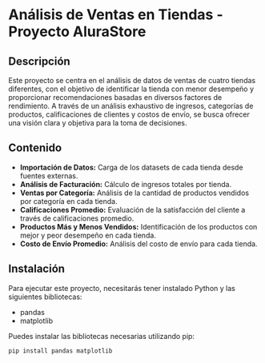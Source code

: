 # Análisis de Ventas en Tiendas - Proyecto AluraStore

## Descripción

Este proyecto se centra en el análisis de datos de ventas de cuatro tiendas diferentes, con el objetivo de identificar la tienda con menor desempeño y proporcionar recomendaciones basadas en diversos factores de rendimiento. A través de un análisis exhaustivo de ingresos, categorías de productos, calificaciones de clientes y costos de envío, se busca ofrecer una visión clara y objetiva para la toma de decisiones.

## Contenido

- **Importación de Datos:** Carga de los datasets de cada tienda desde fuentes externas.
- **Análisis de Facturación:** Cálculo de ingresos totales por tienda.
- **Ventas por Categoría:** Análisis de la cantidad de productos vendidos por categoría en cada tienda.
- **Calificaciones Promedio:** Evaluación de la satisfacción del cliente a través de calificaciones promedio.
- **Productos Más y Menos Vendidos:** Identificación de los productos con mejor y peor desempeño en cada tienda.
- **Costo de Envío Promedio:** Análisis del costo de envío para cada tienda.

## Instalación

Para ejecutar este proyecto, necesitarás tener instalado Python y las siguientes bibliotecas:

- pandas
- matplotlib

Puedes instalar las bibliotecas necesarias utilizando pip:

```bash
pip install pandas matplotlib
